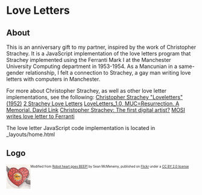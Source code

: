 # Love Letters

## About ##

This is an anniversary gift to my partner, inspired by the work of Christopher Strachey. It is a JavaScript implementation of the love letters program that Strachey implemented using the Ferranti Mark I at the Manchester University Computing department in 1953-1954. As a Mancunian in a same-gender relationship, I felt a connection to Strachey, a gay man writing love letters with computers in Manchester.

For more about Christopher Strachey, as well as other love letter implementations, see the following:
[Christopher Strachey "Loveletters" (1952)](https://www.gingerbeardman.com/loveletter/)
[2 Strachey Love Letters](https://gnoetrydaily.wordpress.com/2010/07/13/2-strachey-love-letters/)
[LoveLetters_1.0, MUC=Resurrection. A Memorial. David Link](http://www.alpha60.de/art/love_letters/)
[Christopher Strachey: The first digital artist?](http://web.archive.org./web/20140103193305/http://grandtextauto.org/2005/08/01/christopher-strachey-first-digital-artist/)
[MOSI writes love letter to Ferranti](http://web.archive.org./web/20150322155545/http://www.mosi.org.uk/about-us/news/mosi-writes-love-letter-to-ferranti-(1).aspx)

The love letter JavaScript code implementation is located in _layouts/home.html

## Logo ##
<img src="logo.png" width="64" align="left" />
<p style="text-align: left;font-size: 60%">Modified from <a href="https://www.flickr.com/photos/10678883@N00/8474116660">Robot heart goes BEEP!</a> by Sean McMenemy, published on <a href="https://www.flickr.com/">Flickr</a> under a <a href="https://creativecommons.org/licenses/by/2.0/">CC BY 2.0 license</a></p>
